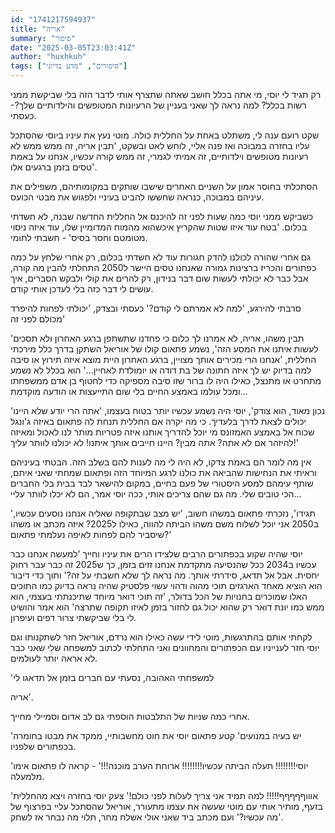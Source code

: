 ```yaml
---
id: "1741217594937"
title: "אריה"
summary: "סיפור"
date: "2025-03-05T23:03:41Z"
author: "huxhkuh"
tags: ["סיפורים", "מדע בדיוני"]
---
```


רק תגיד לי יוסי, מי אתה בכלל חושב שאתה שתצרף אותי לדבר הזה בלי שביקשת ממני רשות בכלל? למה נראה לך שאני בעניין של הרעיונות המטופשים והילדותיים שלך?- כעסתי.

שקט רועם ענה לי, משתלט באחת על החללית כולה.
מוטי נעץ את עיניו ביוסי שהסתכל עליו בחזרה במבוכה ואז פנה אליי, לוחש לאט ובשקט, 'תבין אריה, זה ממש ממש לא רעיונות מטופשים וילדותיים, זה אמיתי לגמרי, זה ממש קורה עכשיו, אנחנו על באמת טסים בזמן ברגעים אלו'.

הסתכלתי בחוסר אמון על השניים האחרים שישבו שותקים במקומותיהם, משפילים את עיניהם במבוכה, כנראה שחששו להביט בעיניי ולפגוש את מבטי הכועס.

כשביקש ממני יוסי כמה שעות לפני זה להיכנס אל החללית החדשה שבנה, לא חשדתי בכלום. 'בטח עוד איזו שטות שהקריץ איכשהוא מהמוח המדומיין שלו, עוד איזה ניסוי מטומטם וחסר בסיס' - חשבתי לתומי.

גם אחרי שהורה לכולנו להדק חגורות עוד לא חשדתי בכלום, רק אחרי שלחץ על כמה כפתורים והכריז ברצינות גמורה שאנחנו טסים היישר ל2050 התחלתי להבין מה קורה, אבל כבר לא יכולתי לעשות שום דבר בנידון, רק להרים את קולי ולבקש הסברים, איך עושים לי דבר כזה בלי לעדכן אותי קודם.

סרבתי להירגע, 'למה לא אמרתם לי קודם?' כעסתי ובצדק, 'יכולתי לפחות להיפרד מכולם לפני זה'

'תבין משהו, אריה, לא אמרנו לך כלום כי פחדנו שתשתפן ברגע האחרון ולא תסכים לעשות איתנו את המסע הזה', נשמע פתאום קולו של אוריאל השתקן בדרך כלל מירכתי החללית, 'אנחנו הרי מכירים אותך מצויין, ברגע האחרון היית מוצא איזה תירוץ או סיבה למה בדיוק יש לך איזה חתונה של בת דודה או יומולדת לאחיין...' הוא בכלל לא נשמע מתחרט או מתנצל, כאילו היה לו ברור שזו סיבה מספיקה כדי לחטוף בן אדם ממשפחתו ומכל עולמו באמצע החיים בלי שום התייעצות או הודעה מוקדמת...

'נכון מאוד, הוא צודק', יוסי היה נשמע עכשיו יותר בטוח בעצמו, 'אתה הרי יודע שלא היינו יכולים לצאת לדרך בלעדיך. כי מה יקרה אם החללית תנחת לה פתאום באיזה ג'ונגל שכוח אל באמצע האמזונס מי יוכל להדריך אותנו איזה פטריות מותר לנו לאכול ומאיזה להיזהר אם לא אתה? אתה מבין? היינו חייבים אותך איתנו! לא יכולנו לוותר עליך!'

אין מה לומר הם באמת צדקו, לא היה לי מה לענות להם בשלב הזה. הבטתי בעיניהם וראיתי את הנחישות שהביאה את כולנו לרגע המיוחד הזה ופתאום שמחתי שאני איתם, שותף עימהם למסע היסטורי של פעם בחיים, במקום להישאר לבד בבית בלי החברים הכי טובים שלי. מה גם שהם צריכים אותי, ככה יוסי אמר, הם לא יכלו לוותר עליי...

'תגידו', נזכרתי פתאום במשהו חשוב, 'יש מצב שבתקופה שאליה אנחנו נוסעים עכשיו, ב2050 אני יוכל לשלוח משם משהו הביתה להווה, כאילו ל2025? איזה מכתב או משהו שיסביר להם לפחות לאיפה נעלמתי פתאום?'

יוסי שהיה שקוע בכפתורים הרבים שלצידו הרים את עיניו וחייך 'למעשה אנחנו כבר עכשיו ב2034 ככל שהנסיעה מתקדמת אנחנו זזים בזמן, כך ש2025 זה כבר עבר רחוק יחסית. אבל אל תדאג, סידרתי אותך. מה נראה לך שלא חשבתי על זה?' ותוך כדי דיבור הוא הוציא מאחד הארגזים תוכי מהוה ודהוי עשוי פלסטיק שהיה נראה בדיוק כמו התוכים האלו שמוכרים
בחנויות של הכל בדולר, 'זה תוכי דואר מיוחד שתיכנתתי בעצמי, הוא ממש כמו יונת דואר רק שהוא יכול גם לחזור בזמן לאיזו תקופה שתרצה' הוא אמר והושיט לי בלי שביקשתי צרור דפים ועיפרון.

לקחתי אותם בהתרגשות, מוטי לידי עשה כאילו הוא נרדם, אוריאל חזר לשתקנותו וגם יוסי חזר לענייניו עם הכפתורים והמחוונים ואני התחלתי לכתוב למשפחה שלי שאני כבר לא אראה יותר לעולמים.

'למשפחתי האהובה,
נסעתי עם חברים בזמן
אל תדאגו לי

אריה'.

אחרי כמה שניות של התלבטות הוספתי גם לב אדום וסמיילי מחייך.

'יש בעיה במנועים' קטע פתאום יוסי את חוט מחשבותיי, ממקד את מבטו בחומרה בכפתורים שלפניו.

'יוסי!!!!!!!! תעלה הביתה עכשיו!!!!!!!! ארוחת הערב מוכנה!!!' - קראה לו פתאום אימו מלמעלה.

'אוווףףףףף!!!!! למה תמיד אני צריך לעלות לפני כולם!' צעק יוסי בחזרה ויצא מהחללית בזעף, מותיר אותי עם מוטי שעשה את עצמו מתעורר, אוריאל שהסתכל עליי בפרצוף של 'מה עכשיו?' ועם מכתב ביד שאני אולי אשלח מחר, תלוי מה נבחר אז לשחק.